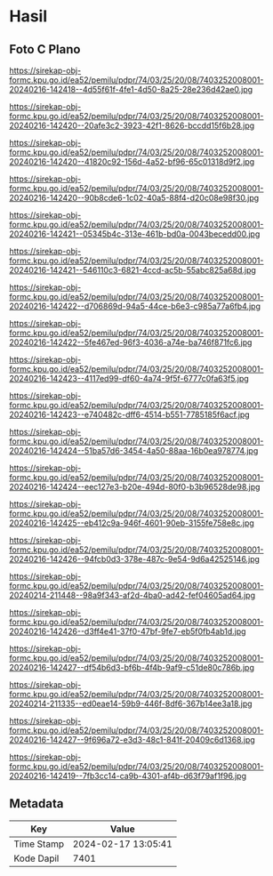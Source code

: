 # Hasil

## Foto C Plano

https://sirekap-obj-formc.kpu.go.id/ea52/pemilu/pdpr/74/03/25/20/08/7403252008001-20240216-142418--4d55f61f-4fe1-4d50-8a25-28e236d42ae0.jpg

https://sirekap-obj-formc.kpu.go.id/ea52/pemilu/pdpr/74/03/25/20/08/7403252008001-20240216-142420--20afe3c2-3923-42f1-8626-bccdd15f6b28.jpg

https://sirekap-obj-formc.kpu.go.id/ea52/pemilu/pdpr/74/03/25/20/08/7403252008001-20240216-142420--41820c92-156d-4a52-bf96-65c01318d9f2.jpg

https://sirekap-obj-formc.kpu.go.id/ea52/pemilu/pdpr/74/03/25/20/08/7403252008001-20240216-142420--90b8cde6-1c02-40a5-88f4-d20c08e98f30.jpg

https://sirekap-obj-formc.kpu.go.id/ea52/pemilu/pdpr/74/03/25/20/08/7403252008001-20240216-142421--05345b4c-313e-461b-bd0a-0043becedd00.jpg

https://sirekap-obj-formc.kpu.go.id/ea52/pemilu/pdpr/74/03/25/20/08/7403252008001-20240216-142421--546110c3-6821-4ccd-ac5b-55abc825a68d.jpg

https://sirekap-obj-formc.kpu.go.id/ea52/pemilu/pdpr/74/03/25/20/08/7403252008001-20240216-142422--d706869d-94a5-44ce-b6e3-c985a77a6fb4.jpg

https://sirekap-obj-formc.kpu.go.id/ea52/pemilu/pdpr/74/03/25/20/08/7403252008001-20240216-142422--5fe467ed-96f3-4036-a74e-ba746f871fc6.jpg

https://sirekap-obj-formc.kpu.go.id/ea52/pemilu/pdpr/74/03/25/20/08/7403252008001-20240216-142423--4117ed99-df60-4a74-9f5f-6777c0fa63f5.jpg

https://sirekap-obj-formc.kpu.go.id/ea52/pemilu/pdpr/74/03/25/20/08/7403252008001-20240216-142423--e740482c-dff6-4514-b551-7785185f6acf.jpg

https://sirekap-obj-formc.kpu.go.id/ea52/pemilu/pdpr/74/03/25/20/08/7403252008001-20240216-142424--51ba57d6-3454-4a50-88aa-16b0ea978774.jpg

https://sirekap-obj-formc.kpu.go.id/ea52/pemilu/pdpr/74/03/25/20/08/7403252008001-20240216-142424--eec127e3-b20e-494d-80f0-b3b96528de98.jpg

https://sirekap-obj-formc.kpu.go.id/ea52/pemilu/pdpr/74/03/25/20/08/7403252008001-20240216-142425--eb412c9a-946f-4601-90eb-3155fe758e8c.jpg

https://sirekap-obj-formc.kpu.go.id/ea52/pemilu/pdpr/74/03/25/20/08/7403252008001-20240216-142426--94fcb0d3-378e-487c-9e54-9d6a42525146.jpg

https://sirekap-obj-formc.kpu.go.id/ea52/pemilu/pdpr/74/03/25/20/08/7403252008001-20240214-211448--98a9f343-af2d-4ba0-ad42-fef04605ad64.jpg

https://sirekap-obj-formc.kpu.go.id/ea52/pemilu/pdpr/74/03/25/20/08/7403252008001-20240216-142426--d3ff4e41-37f0-47bf-9fe7-eb5f0fb4ab1d.jpg

https://sirekap-obj-formc.kpu.go.id/ea52/pemilu/pdpr/74/03/25/20/08/7403252008001-20240216-142427--df54b6d3-bf6b-4f4b-9af9-c51de80c786b.jpg

https://sirekap-obj-formc.kpu.go.id/ea52/pemilu/pdpr/74/03/25/20/08/7403252008001-20240214-211335--ed0eae14-59b9-446f-8df6-367b14ee3a18.jpg

https://sirekap-obj-formc.kpu.go.id/ea52/pemilu/pdpr/74/03/25/20/08/7403252008001-20240216-142427--9f696a72-e3d3-48c1-841f-20409c6d1368.jpg

https://sirekap-obj-formc.kpu.go.id/ea52/pemilu/pdpr/74/03/25/20/08/7403252008001-20240216-142419--7fb3cc14-ca9b-4301-af4b-d63f79af1f96.jpg


## Metadata

| Key        | Value               |
| ---------- | ------------------- |
| Time Stamp | 2024-02-17 13:05:41 |
| Kode Dapil | 7401                |



